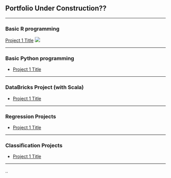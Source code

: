 ## Portfolio **Under Construction??**

---

### Basic R programming

[Project 1 Title](/sample_page)
<img src="images/dummy_thumbnail.jpg?raw=true"/>

---

### Basic Python programming

- [Project 1 Title](http://example.com/)

---

### DataBricks Project (with Scala)
- [Project 1 Title](http://example.com/)

---

### Regression Projects

- [Project 1 Title](http://example.com/)

---

### Classification Projects

- [Project 1 Title](http://example.com/)

---
..


